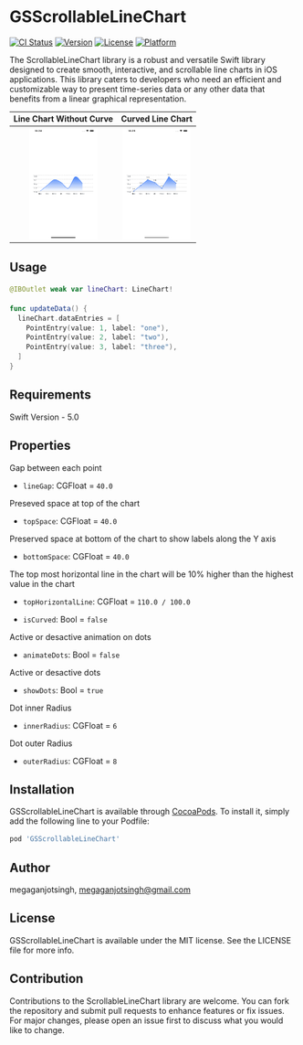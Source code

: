 # GSScrollableLineChart

[![CI Status](https://img.shields.io/travis/megaganjotsingh/GSScrollableLineChart.svg?style=flat)](https://travis-ci.org/megaganjotsingh/GSScrollableLineChart)
[![Version](https://img.shields.io/cocoapods/v/GSScrollableLineChart.svg?style=flat)](https://cocoapods.org/pods/GSScrollableLineChart)
[![License](https://img.shields.io/cocoapods/l/GSScrollableLineChart.svg?style=flat)](https://cocoapods.org/pods/GSScrollableLineChart)
[![Platform](https://img.shields.io/cocoapods/p/GSScrollableLineChart.svg?style=flat)](https://cocoapods.org/pods/GSScrollableLineChart)

The ScrollableLineChart library is a robust and versatile Swift library designed to create smooth, interactive, and scrollable line charts in iOS applications. This library caters to developers who need an efficient and customizable way to present time-series data or any other data that benefits from a linear graphical representation.

 Line Chart Without Curve | Curved Line Chart
:-------------------------:|:-------------------------:|
<img src="./Images/Simulator Screen Shot - iPhone 14 - 2023-11-15 at 22.24.45.png" width="120" height="195"> | <img src="./Images/Simulator Screen Shot - iPhone 14 - 2023-11-15 at 22.25.03.png" width="120" height="195"> 

## Usage

```swift
@IBOutlet weak var lineChart: LineChart!

func updateData() {
  lineChart.dataEntries = [
    PointEntry(value: 1, label: "one"),
    PointEntry(value: 2, label: "two"),
    PointEntry(value: 3, label: "three"),
  ]
}
```

## Requirements

Swift Version - 5.0

## Properties

Gap between each point
- `lineGap`: CGFloat = `40.0`

Preseved space at top of the chart
- `topSpace`: CGFloat = `40.0`
    
Preserved space at bottom of the chart to show labels along the Y axis
- `bottomSpace`: CGFloat = `40.0`
    
The top most horizontal line in the chart will be 10% higher than the highest value in the chart
- `topHorizontalLine`: CGFloat = `110.0 / 100.0`
    
- `isCurved`: Bool = `false`

Active or desactive animation on dots
- `animateDots`: Bool = `false`

Active or desactive dots
- `showDots`: Bool = `true`

Dot inner Radius
- `innerRadius`: CGFloat = `6`

Dot outer Radius
- `outerRadius`: CGFloat = `8`

## Installation

GSScrollableLineChart is available through [CocoaPods](https://cocoapods.org). To install
it, simply add the following line to your Podfile:

```ruby
pod 'GSScrollableLineChart'
```

## Author

megaganjotsingh, megaganjotsingh@gmail.com

## License

GSScrollableLineChart is available under the MIT license. See the LICENSE file for more info.

## Contribution
Contributions to the ScrollableLineChart library are welcome. You can fork the repository and submit pull requests to enhance features or fix issues. For major changes, please open an issue first to discuss what you would like to change.
